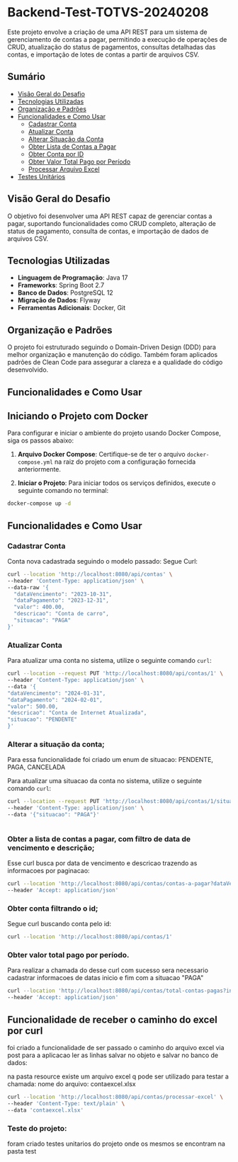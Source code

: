 # Backend-Test-TOTVS-20240208

Este projeto envolve a criação de uma API REST para um sistema de gerenciamento de contas a pagar, permitindo a execução de operações de CRUD, atualização do status de pagamentos, consultas detalhadas das contas, e importação de lotes de contas a partir de arquivos CSV.

## Sumário

- [Visão Geral do Desafio](#visão-geral-do-desafio)
- [Tecnologias Utilizadas](#tecnologias-utilizadas)
- [Organização e Padrões](#organização-e-padrões)
- [Funcionalidades e Como Usar](#funcionalidades-e-como-usar)
    - [Cadastrar Conta](#cadastrar-conta)
    - [Atualizar Conta](#atualizar-conta)
    - [Alterar Situação da Conta](#alterar-situação-da-conta)
    - [Obter Lista de Contas a Pagar](#obter-lista-de-contas-a-pagar)
    - [Obter Conta por ID](#obter-conta-por-id)
    - [Obter Valor Total Pago por Período](#obter-valor-total-pago-por-período)
    - [Processar Arquivo Excel](#processar-arquivo-excel)
- [Testes Unitários](#testes-unitários)

## Visão Geral do Desafio

O objetivo foi desenvolver uma API REST capaz de gerenciar contas a pagar, suportando funcionalidades como CRUD completo, alteração de status de pagamento, consulta de contas, e importação de dados de arquivos CSV.

## Tecnologias Utilizadas

- **Linguagem de Programação**: Java 17
- **Frameworks**: Spring Boot 2.7
- **Banco de Dados**: PostgreSQL 12
- **Migração de Dados**: Flyway
- **Ferramentas Adicionais**: Docker, Git

## Organização e Padrões

O projeto foi estruturado seguindo o Domain-Driven Design (DDD) para melhor organização e manutenção do código. Também foram aplicados padrões de Clean Code para assegurar a clareza e a qualidade do código desenvolvido.

## Funcionalidades e Como Usar

## Iniciando o Projeto com Docker

Para configurar e iniciar o ambiente do projeto usando Docker Compose, siga os passos abaixo:

1. **Arquivo Docker Compose**: Certifique-se de ter o arquivo `docker-compose.yml` na raiz do projeto com a configuração fornecida anteriormente.

2. **Iniciar o Projeto**: Para iniciar todos os serviços definidos, execute o seguinte comando no terminal:

```bash
docker-compose up -d
```

## Funcionalidades e Como Usar


### Cadastrar Conta


Conta nova cadastrada seguindo o modelo passado:
Segue Curl: 

```bash
curl --location 'http://localhost:8080/api/contas' \
--header 'Content-Type: application/json' \
--data-raw '{
  "dataVencimento": "2023-10-31",
  "dataPagamento": "2023-12-31",
  "valor": 400.00,
  "descricao": "Conta de carro",
  "situacao": "PAGA"
}'
```


### Atualizar Conta


 Para atualizar uma  conta no sistema, utilize o seguinte comando `curl`:

```bash
curl --location --request PUT 'http://localhost:8080/api/contas/1' \
--header 'Content-Type: application/json' \
--data '{
"dataVencimento": "2024-01-31",
"dataPagamento": "2024-02-01",
"valor": 500.00,
"descricao": "Conta de Internet Atualizada",
"situacao": "PENDENTE"
}'
```



### Alterar a situação da conta;

Para essa funcionalidade foi criado um enum de situacao:
PENDENTE, PAGA, CANCELADA

Para atualizar uma situacao da conta no sistema, utilize o seguinte comando `curl`:

```bash
curl --location --request PUT 'http://localhost:8080/api/contas/1/situacao' \
--header 'Content-Type: application/json' \
--data '{"situacao": "PAGA"}'



```
### Obter a lista de contas a pagar, com filtro de data de vencimento e descrição;

Esse curl busca por data de vencimento e descricao trazendo as informacoes por paginacao:


```bash
curl --location 'http://localhost:8080/api/contas/contas-a-pagar?dataVencimento=2024-01-01&descricao=Descri%C3%A7%C3%A3o%20da%20conta&page=0&size=10' \
--header 'Accept: application/json'

```



### Obter conta filtrando o id;

Segue curl buscando conta pelo id:
```bash
curl --location 'http://localhost:8080/api/contas/1'
```



### Obter valor total pago por período.


Para realizar a chamada do desse curl com sucesso sera necessario cadastrar informacoes de datas inicio e fim
com a situacao "PAGA"


```bash
curl --location 'http://localhost:8080/api/contas/total-contas-pagas?inicio=2023-10-31&fim=2023-12-31' \
--header 'Accept: application/json'


```



## Funcionalidade de receber o caminho do excel por curl

foi criado a funcionalidade de ser passado o caminho do arquivo excel via post para a aplicacao ler as linhas
salvar no objeto e salvar no banco de dados:

na pasta resource existe um arquivo excel q pode ser utilizado para testar a chamada:
nome do arquivo:  contaexcel.xlsx

```bash
curl --location 'http://localhost:8080/api/contas/processar-excel' \
--header 'Content-Type: text/plain' \
--data 'contaexcel.xlsx'


```
### Teste do projeto:
foram criado testes unitarios do projeto onde os mesmos se encontram na pasta test

